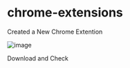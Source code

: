 # chrome-extensions

Created a New Chrome Extention

![image](https://github.com/chandankumarpanigrahi/chrome-extensions/assets/91644974/92bb9828-7ec2-41c0-b91d-fecafa8aab55)

Download and Check

